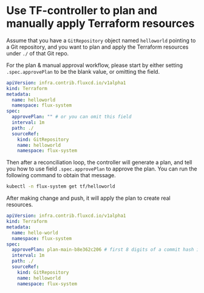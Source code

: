 # Use TF-controller to plan and manually apply Terraform resources

Assume that you have a `GitRepository` object named `helloworld` pointing to a Git repository, and you want to plan and apply the Terraform resources under `./` of that Git repo.

For the plan & manual approval workflow, please start by either setting `.spec.approvePlan` to be the blank value, or omitting the field.

```yaml hl_lines="7"
apiVersion: infra.contrib.fluxcd.io/v1alpha1
kind: Terraform
metadata:
  name: helloworld
  namespace: flux-system
spec:
  approvePlan: "" # or you can omit this field
  interval: 1m
  path: ./
  sourceRef:
    kind: GitRepository
    name: helloworld
    namespace: flux-system
```

Then after a reconciliation loop, the controller will generate a plan, and tell you how to use field `.spec.approvePlan` to approve the plan.
You can run the following command to obtain that message.

```bash
kubectl -n flux-system get tf/helloworld
```

After making change and push, it will apply the plan to create real resources.

```yaml hl_lines="7"
apiVersion: infra.contrib.fluxcd.io/v1alpha1
kind: Terraform
metadata:
  name: hello-world
  namespace: flux-system
spec:
  approvePlan: plan-main-b8e362c206 # first 8 digits of a commit hash is enough
  interval: 1m
  path: ./
  sourceRef:
    kind: GitRepository
    name: helloworld
    namespace: flux-system
```
